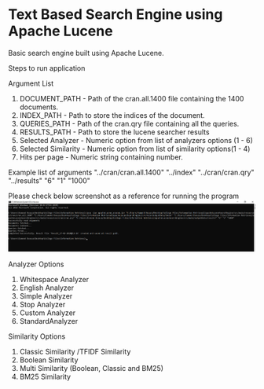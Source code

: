 # Text Based Search Engine using Apache Lucene

Basic search engine built using Apache Lucene.

Steps to run application




Argument List
1. DOCUMENT_PATH - Path of the cran.all.1400 file containing the 1400 documents.
2. INDEX_PATH - Path to store the indices of the document.
3. QUERIES_PATH - Path of the cran.qry file containing all the queries.
4. RESULTS_PATH - Path to store the lucene searcher results 
5. Selected Analyzer - Numeric option from list of analyzers options (1 - 6)
6. Selected Similarity - Numeric option from list of similarity options(1 - 4)
7. Hits per page - Numeric string containing number.

Example list of arguments
"../cran/cran.all.1400" "../index" "../cran/cran.qry" "../results" "6" "1" "1000"


Please check below screenshot as a reference for running the program
![Screenshot](cmdScreenshot.png)

Analyzer Options
1. Whitespace Analyzer
2. English Analyzer
3. Simple Analyzer
4. Stop Analyzer
5. Custom Analyzer
6. StandardAnalyzer


Similarity Options
1. Classic Similarity /TFIDF Similarity 
2. Boolean Similarity
3. Multi Similarity (Boolean, Classic and BM25)		        
4. BM25 Similarity 

